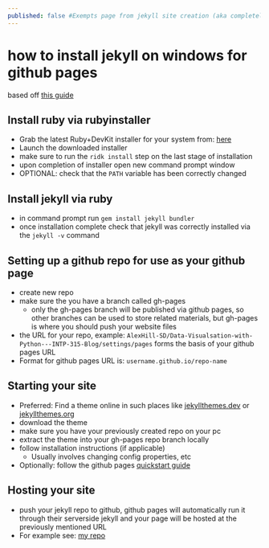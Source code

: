 ```yaml
---
published: false #Exempts page from jekyll site creation (aka completely removes from site)
---
```


# how to install jekyll on windows for github pages
based off [this guide](https://jekyllrb.com/docs/installation/windows/)

## Install ruby via rubyinstaller

* Grab the latest Ruby+DevKit installer for your system from: [here](https://rubyinstaller.org/downloads/)
* Launch the downloaded installer
* make sure to run the ```ridk install``` step on the last stage of installation
* upon completion of installer open new command prompt window
* OPTIONAL: check that the ```PATH``` variable has been correctly changed

## Install jekyll via ruby

* in command prompt run ```gem install jekyll bundler```
* once installation complete check that jekyll was correctly installed via the ```jekyll -v``` command


## Setting up a github repo for use as your github page

* create new repo
* make sure the you have a branch called gh-pages 
  * only the gh-pages branch will be published via github pages, so other branches can be used to store related materials, but gh-pages is where you should push your website files
* the URL for your repo, example: ```AlexHill-SD/Data-Visualsation-with-Python---INTP-315-Blog/settings/pages``` forms the basis of your github pages URL
* Format for github pages URL is: ```username.github.io/repo-name```

## Starting your site

* Preferred: Find a theme online in such places like [jekyllthemes.dev](https://jekyllthemes.dev/) or [jekyllthemes.org](http://jekyllthemes.org/)
* download the theme
* make sure you have your previously created repo on your pc
* extract the theme into your gh-pages repo branch locally
* follow installation instructions (if applicable)
  * Usually involves changing config properties, etc 
* Optionally: follow the github pages [quickstart guide](https://docs.github.com/en/pages/setting-up-a-github-pages-site-with-jekyll)

## Hosting your site

* push your jekyll repo to github, github pages will automatically run it through their serverside jekyll and your page will be hosted at the previously mentioned URL
* For example see: [my repo](https://github.com/AlexHill-SD/Data-Visualsation-with-Python---INTP-315-Blog)
